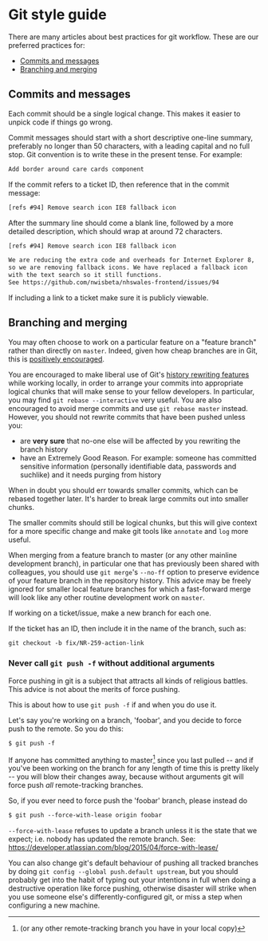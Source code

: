 # Git style guide

There are many articles about best practices for git workflow. These are our preferred practices for:

- [Commits and messages](#commits-and-messages)
- [Branching and merging](#branching-and-merging)

## Commits and messages

Each commit should be a single logical change. This makes it easier to unpick code if things go wrong.

Commit messages should start with a short descriptive one-line summary, preferably no longer than 50 characters, with a leading capital and no full stop. Git convention is to write these in the present tense. For example:

```html
Add border around care cards component
```

If the commit refers to a ticket ID, then reference that in the commit message:

```html
[refs #94] Remove search icon IE8 fallback icon
```

After the summary line should come a blank line, followed by a more detailed description, which should wrap at around 72 characters.

```html
[refs #94] Remove search icon IE8 fallback icon

We are reducing the extra code and overheads for Internet Explorer 8,
so we are removing fallback icons. We have replaced a fallback icon
with the text search so it still functions.
See https://github.com/nwisbeta/nhswales-frontend/issues/94

```

If including a link to a ticket make sure it is publicly viewable.


## Branching and merging

You may often choose to work on a particular feature on a "feature branch"
rather than directly on `master`. Indeed, given how cheap branches are in Git,
this is [positively encouraged](http://git-scm.com/book/en/Git-Branching-Basic-Branching-and-Merging).

You are encouraged to make liberal use of Git's [history rewriting
features](http://git-scm.com/book/en/Git-Tools-Rewriting-History) while working
locally, in order to arrange your commits into appropriate logical chunks that
will make sense to your fellow developers. In particular, you may find
`git rebase --interactive` very useful. You are also encouraged to avoid merge
commits and use `git rebase master` instead. However, you should not rewrite commits that have been pushed unless you:

  * are **very sure** that no-one else will be affected by you rewriting the
    branch history
  * have an Extremely Good Reason. For example: someone has committed
    sensitive information (personally identifiable data, passwords and suchlike)
    and it needs purging from history

When in doubt you should err towards smaller commits, which can be rebased
together later. It's harder to break large commits out into smaller chunks.

The smaller commits should still be logical chunks, but this will give context
for a more specific change and make git tools like `annotate` and `log` more
useful.

When merging from a feature branch to master (or any other mainline development
branch), in particular one that has previously been shared with colleagues, you
should use `git merge`'s `--no-ff` option to preserve evidence of your feature
branch in the repository history. This advice may be freely ignored for smaller
local feature branches for which a fast-forward merge will look like any other
routine development work on `master`.

If working on a ticket/issue, make a new branch for each one.

If the ticket has an ID, then include it in the name of the branch, such as:

```html
git checkout -b fix/NR-259-action-link
```

### Never call `git push -f` without additional arguments

Force pushing in git is a subject that attracts all kinds of religious
battles. This advice is not about the merits of force pushing.

This is about how to use `git push -f` if and when you do use it.

Let's say you're working on a branch, 'foobar', and you decide to force push
to the remote. So you do this:

```html
$ git push -f
```

If anyone has committed anything to master[^1] since you last pulled -- and if
you've been working on the branch for any length of time this is pretty likely
-- you will blow their changes away, because without arguments git will force
push *all* remote-tracking branches.

So, if you ever need to force push the 'foobar' branch, please instead do

```html
$ git push --force-with-lease origin foobar
```

`--force-with-lease` refuses to update a branch unless it is the state that we expect; i.e. nobody has updated the remote branch.
See: https://developer.atlassian.com/blog/2015/04/force-with-lease/

You can also change git's default behaviour of pushing all tracked branches by
doing `git config --global push.default upstream`, but you should probably get
into the habit of typing out your intentions in full when doing a destructive
operation like force pushing, otherwise disaster will strike when you use
someone else's differently-configured git, or miss a step when configuring a
new machine.

[^1]: (or any other remote-tracking branch you have in your local copy)
